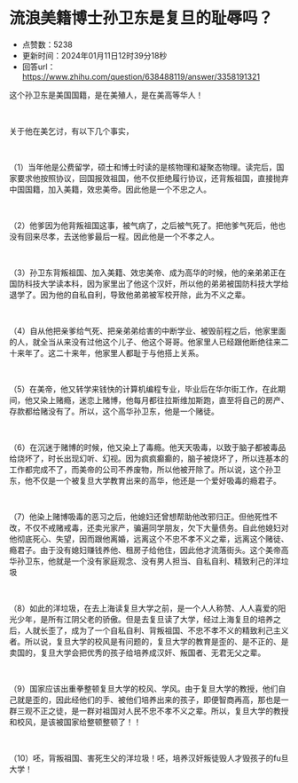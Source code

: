 # 流浪美籍博士孙卫东是复旦的耻辱吗？
- 点赞数：5238
- 更新时间：2024年01月11日12时39分18秒
- 回答url：https://www.zhihu.com/question/638488119/answer/3358191321
<body>
 <p data-pid="hvI5QgaY">这个孙卫东是美国国籍，是在美殖人，是在美高等华人！</p>
 <p class="ztext-empty-paragraph"><br></p>
 <p data-pid="JilBghnn">关于他在美乞讨，有以下几个事实，</p>
 <p class="ztext-empty-paragraph"><br></p>
 <p data-pid="QjyvZfzO">（1）当年他是公费留学，硕士和博士时读的是核物理和凝聚态物理。读完后，国家要求他按照协议，回国报效祖国，他不仅拒绝履行协议，还背叛祖国，直接抛弃中国国籍，加入美籍，效忠美帝。因此他是一个不忠之人。</p>
 <p class="ztext-empty-paragraph"><br></p>
 <p data-pid="XunINflO">（2）他爹因为他背叛祖国这事，被气病了，之后被气死了。把他爹气死后，他也没有回来尽孝，去送他爹最后一程。因此他是一个不孝之人。</p>
 <p class="ztext-empty-paragraph"><br></p>
 <p data-pid="kTSSL3zl">（3）孙卫东背叛祖国、加入美籍、效忠美帝、成为高华的时候，他的亲弟弟正在国防科技大学读本科，因为家里出了他这个汉奸，所以他的弟弟被国防科技大学给退学了。因为他的自私自利，导致他弟弟被军校开除，此为不义之辈。</p>
 <p class="ztext-empty-paragraph"><br></p>
 <p data-pid="vOb8EhZk">（4）自从他把亲爹给气死、把亲弟弟给害的中断学业、被毁前程之后，他家里面的人，就全当从来没有过他这个儿子、他这个哥哥。他家里人已经跟他断绝往来二十来年了。这二十来年，他家里人都耻于与他搭上关系。</p>
 <p class="ztext-empty-paragraph"><br></p>
 <p data-pid="L8SfTJ-I">（5）在美帝，他又转学来钱快的计算机编程专业，毕业后在华尔街工作，在此期间，他又染上赌瘾，迷恋上赌博，他每月都往拉斯维加斯跑，直至将自己的房产、存款都给赌没有了。所以，这个高华孙卫东，他是一个赌徒。</p>
 <p class="ztext-empty-paragraph"><br></p>
 <p data-pid="ytSyGiEZ">（6）在沉迷于赌博的时候，他又染上了毒瘾。他天天吸毒，以致于脑子都被毒品给烧坏了，时长出现幻听、幻视。因为疯疯癫癫的，脑子被烧坏了，所以连基本的工作都完成不了，而美帝的公司不养废物，所以他被开除了。所以说，这个孙卫东，他不仅是一个被复旦大学教育出来的高华，他还是一个爱好吸毒的瘾君子。</p>
 <p class="ztext-empty-paragraph"><br></p>
 <p data-pid="RSncCpfa">（7）他染上赌博吸毒的恶习之后，他媳妇还曾想帮助他改邪归正。但他死性不改，不仅不戒赌戒毒，还卖光家产，骗遍同学朋友，欠下大量债务。自此他媳妇对他彻底死心、失望，因而跟他离婚，远离这个不忠不孝不义之辈，远离这个赌徒、瘾君子。由于没有媳妇赚钱养他、租房子给他住，因此他才流落街头。这个美帝高华孙卫东，他就是一个没有家庭观念、没有男人担当、自私自利、精致利己的洋垃圾</p>
 <p class="ztext-empty-paragraph"><br></p>
 <p data-pid="Gkoe5YJ2">（8）如此的洋垃圾，在去上海读复旦大学之前，是一个人人称赞、人人喜爱的阳光少年，是所有江阴父老的骄傲。但是去复旦读了大学，经过上海复旦的培养之后，人就长歪了，成为了一个自私自利、背叛祖国、不忠不孝不义的精致利己主义者。所以说，复旦大学的校风是有问题的，复旦大学的教育是歪的、是不正的、是卖国的，复旦大学会把优秀的孩子给培养成汉奸、叛国者、无君无父之辈。</p>
 <p class="ztext-empty-paragraph"><br></p>
 <p data-pid="59aReo-X">（9）国家应该出重拳整顿复旦大学的校风、学风。由于复旦大学的教授，他们自己就是歪的，因此经他们的手、被他们培养出来的孩子，即便智商再高，那也是一群三观不正之徒，是一群对祖国对人民不忠不孝不义之辈。所以，复旦大学的教授和校风，是该被国家给整顿整顿了！！</p>
 <p class="ztext-empty-paragraph"><br></p>
 <p data-pid="wRwMzayf">（10）呸，背叛祖国、害死生父的洋垃圾！呸，培养汉奸叛徒毁人才毁孩子的fu旦大学！</p>
</body>